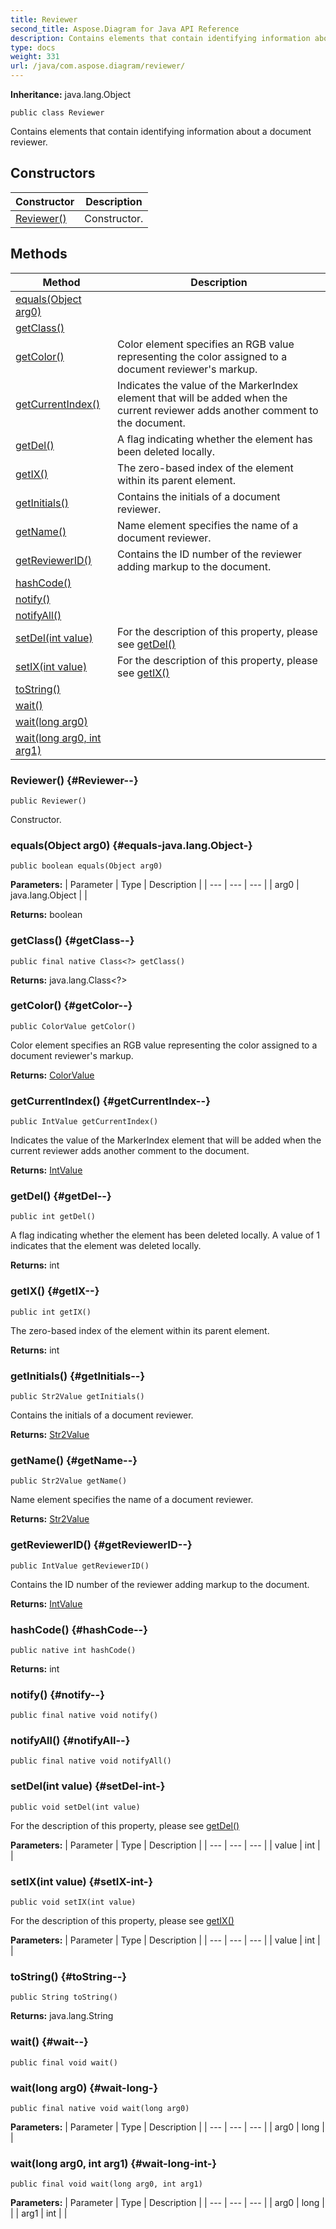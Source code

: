```yaml
---
title: Reviewer
second_title: Aspose.Diagram for Java API Reference
description: Contains elements that contain identifying information about a document reviewer.
type: docs
weight: 331
url: /java/com.aspose.diagram/reviewer/
---
```


**Inheritance:**
java.lang.Object
```
public class Reviewer
```

Contains elements that contain identifying information about a document reviewer.
## Constructors

| Constructor | Description |
| --- | --- |
| [Reviewer()](#Reviewer--) | Constructor. |
## Methods

| Method | Description |
| --- | --- |
| [equals(Object arg0)](#equals-java.lang.Object-) |  |
| [getClass()](#getClass--) |  |
| [getColor()](#getColor--) | Color element specifies an RGB value representing the color assigned to a document reviewer's markup. |
| [getCurrentIndex()](#getCurrentIndex--) | Indicates the value of the MarkerIndex element that will be added when the current reviewer adds another comment to the document. |
| [getDel()](#getDel--) | A flag indicating whether the element has been deleted locally. |
| [getIX()](#getIX--) | The zero-based index of the element within its parent element. |
| [getInitials()](#getInitials--) | Contains the initials of a document reviewer. |
| [getName()](#getName--) | Name element specifies the name of a document reviewer. |
| [getReviewerID()](#getReviewerID--) | Contains the ID number of the reviewer adding markup to the document. |
| [hashCode()](#hashCode--) |  |
| [notify()](#notify--) |  |
| [notifyAll()](#notifyAll--) |  |
| [setDel(int value)](#setDel-int-) | For the description of this property, please see [getDel()](../../com.aspose.diagram/reviewer\#getDel--) |
| [setIX(int value)](#setIX-int-) | For the description of this property, please see [getIX()](../../com.aspose.diagram/reviewer\#getIX--) |
| [toString()](#toString--) |  |
| [wait()](#wait--) |  |
| [wait(long arg0)](#wait-long-) |  |
| [wait(long arg0, int arg1)](#wait-long-int-) |  |
### Reviewer() {#Reviewer--}
```
public Reviewer()
```


Constructor.

### equals(Object arg0) {#equals-java.lang.Object-}
```
public boolean equals(Object arg0)
```




**Parameters:**
| Parameter | Type | Description |
| --- | --- | --- |
| arg0 | java.lang.Object |  |

**Returns:**
boolean
### getClass() {#getClass--}
```
public final native Class<?> getClass()
```




**Returns:**
java.lang.Class<?>
### getColor() {#getColor--}
```
public ColorValue getColor()
```


Color element specifies an RGB value representing the color assigned to a document reviewer's markup.

**Returns:**
[ColorValue](../../com.aspose.diagram/colorvalue)
### getCurrentIndex() {#getCurrentIndex--}
```
public IntValue getCurrentIndex()
```


Indicates the value of the MarkerIndex element that will be added when the current reviewer adds another comment to the document.

**Returns:**
[IntValue](../../com.aspose.diagram/intvalue)
### getDel() {#getDel--}
```
public int getDel()
```


A flag indicating whether the element has been deleted locally. A value of 1 indicates that the element was deleted locally.

**Returns:**
int
### getIX() {#getIX--}
```
public int getIX()
```


The zero-based index of the element within its parent element.

**Returns:**
int
### getInitials() {#getInitials--}
```
public Str2Value getInitials()
```


Contains the initials of a document reviewer.

**Returns:**
[Str2Value](../../com.aspose.diagram/str2value)
### getName() {#getName--}
```
public Str2Value getName()
```


Name element specifies the name of a document reviewer.

**Returns:**
[Str2Value](../../com.aspose.diagram/str2value)
### getReviewerID() {#getReviewerID--}
```
public IntValue getReviewerID()
```


Contains the ID number of the reviewer adding markup to the document.

**Returns:**
[IntValue](../../com.aspose.diagram/intvalue)
### hashCode() {#hashCode--}
```
public native int hashCode()
```




**Returns:**
int
### notify() {#notify--}
```
public final native void notify()
```




### notifyAll() {#notifyAll--}
```
public final native void notifyAll()
```




### setDel(int value) {#setDel-int-}
```
public void setDel(int value)
```


For the description of this property, please see [getDel()](../../com.aspose.diagram/reviewer\#getDel--)

**Parameters:**
| Parameter | Type | Description |
| --- | --- | --- |
| value | int |  |

### setIX(int value) {#setIX-int-}
```
public void setIX(int value)
```


For the description of this property, please see [getIX()](../../com.aspose.diagram/reviewer\#getIX--)

**Parameters:**
| Parameter | Type | Description |
| --- | --- | --- |
| value | int |  |

### toString() {#toString--}
```
public String toString()
```




**Returns:**
java.lang.String
### wait() {#wait--}
```
public final void wait()
```




### wait(long arg0) {#wait-long-}
```
public final native void wait(long arg0)
```




**Parameters:**
| Parameter | Type | Description |
| --- | --- | --- |
| arg0 | long |  |

### wait(long arg0, int arg1) {#wait-long-int-}
```
public final void wait(long arg0, int arg1)
```




**Parameters:**
| Parameter | Type | Description |
| --- | --- | --- |
| arg0 | long |  |
| arg1 | int |  |

